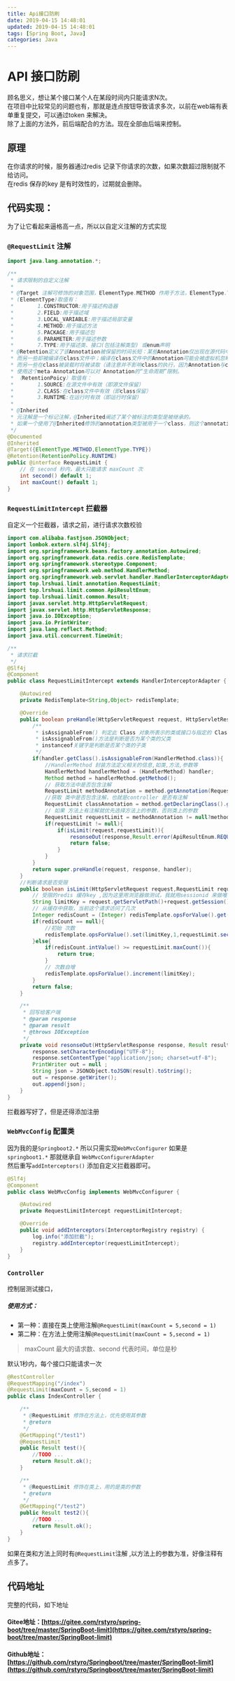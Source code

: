 ```yaml
---
title: Api接口防刷
date: 2019-04-15 14:48:01
updated: 2019-04-15 14:48:01
tags: [Spring Boot, Java]
categories: Java
---
```


# API 接口防刷
顾名思义，想让某个接口某个人在某段时间内只能请求N次。  
在项目中比较常见的问题也有，那就是连点按钮导致请求多次，以前在web端有表单重复提交，可以通过token 来解决。  
除了上面的方法外，前后端配合的方法。现在全部由后端来控制。
## 原理
在你请求的时候，服务器通过redis 记录下你请求的次数，如果次数超过限制就不给访问。   
在redis 保存的key 是有时效性的，过期就会删除。


<!--more-->

## 代码实现：
为了让它看起来逼格高一点，所以以自定义注解的方式实现  

### `@RequestLimit` 注解
```java
import java.lang.annotation.*;

/**
 * 请求限制的自定义注解
 *
 * @Target 注解可修饰的对象范围，ElementType.METHOD 作用于方法，ElementType.TYPE 作用于类
 * (ElementType)取值有：
 * 　　　　1.CONSTRUCTOR:用于描述构造器
 * 　　　　2.FIELD:用于描述域
 * 　　　　3.LOCAL_VARIABLE:用于描述局部变量
 * 　　　　4.METHOD:用于描述方法
 * 　　　　5.PACKAGE:用于描述包
 * 　　　　6.PARAMETER:用于描述参数
 * 　　　　7.TYPE:用于描述类、接口(包括注解类型) 或enum声明
 * @Retention定义了该Annotation被保留的时间长短：某些Annotation仅出现在源代码中，而被编译器丢弃；
 * 而另一些却被编译在class文件中；编译在class文件中的Annotation可能会被虚拟机忽略，
 * 而另一些在class被装载时将被读取（请注意并不影响class的执行，因为Annotation与class在使用上是被分离的）。
 * 使用这个meta-Annotation可以对 Annotation的“生命周期”限制。
 * （RetentionPoicy）取值有：
 * 　　　　1.SOURCE:在源文件中有效（即源文件保留）
 * 　　　　2.CLASS:在class文件中有效（即class保留）
 * 　　　　3.RUNTIME:在运行时有效（即运行时保留）
 *
 * @Inherited
 * 元注解是一个标记注解，@Inherited阐述了某个被标注的类型是被继承的。
 * 如果一个使用了@Inherited修饰的annotation类型被用于一个class，则这个annotation将被用于该class的子类。
 */
@Documented
@Inherited
@Target({ElementType.METHOD,ElementType.TYPE})
@Retention(RetentionPolicy.RUNTIME)
public @interface RequestLimit {
    // 在 second 秒内，最大只能请求 maxCount 次
    int second() default 1;
    int maxCount() default 1;
}

```

### `RequestLimitIntercept` 拦截器
自定义一个拦截器，请求之前，进行请求次数校验
```java
import com.alibaba.fastjson.JSONObject;
import lombok.extern.slf4j.Slf4j;
import org.springframework.beans.factory.annotation.Autowired;
import org.springframework.data.redis.core.RedisTemplate;
import org.springframework.stereotype.Component;
import org.springframework.web.method.HandlerMethod;
import org.springframework.web.servlet.handler.HandlerInterceptorAdapter;
import top.lrshuai.limit.annotation.RequestLimit;
import top.lrshuai.limit.common.ApiResultEnum;
import top.lrshuai.limit.common.Result;
import javax.servlet.http.HttpServletRequest;
import javax.servlet.http.HttpServletResponse;
import java.io.IOException;
import java.io.PrintWriter;
import java.lang.reflect.Method;
import java.util.concurrent.TimeUnit;

/**
 * 请求拦截
 */
@Slf4j
@Component
public class RequestLimitIntercept extends HandlerInterceptorAdapter {

    @Autowired
    private RedisTemplate<String,Object> redisTemplate;

    @Override
    public boolean preHandle(HttpServletRequest request, HttpServletResponse response, Object handler) throws Exception {
        /**
         * isAssignableFrom() 判定此 Class 对象所表示的类或接口与指定的 Class 参数所表示的类或接口是否相同，或是否是其超类或超接口
         * isAssignableFrom()方法是判断是否为某个类的父类
         * instanceof关键字是判断是否某个类的子类
         */
        if(handler.getClass().isAssignableFrom(HandlerMethod.class)){
            //HandlerMethod 封装方法定义相关的信息,如类,方法,参数等
            HandlerMethod handlerMethod = (HandlerMethod) handler;
            Method method = handlerMethod.getMethod();
            // 获取方法中是否包含注解
            RequestLimit methodAnnotation = method.getAnnotation(RequestLimit.class);
            //获取 类中是否包含注解，也就是controller 是否有注解
            RequestLimit classAnnotation = method.getDeclaringClass().getAnnotation(RequestLimit.class);
            // 如果 方法上有注解就优先选择方法上的参数，否则类上的参数
            RequestLimit requestLimit = methodAnnotation != null?methodAnnotation:classAnnotation;
            if(requestLimit != null){
                if(isLimit(request,requestLimit)){
                    resonseOut(response,Result.error(ApiResultEnum.REQUST_LIMIT));
                    return false;
                }
            }
        }
        return super.preHandle(request, response, handler);
    }
    //判断请求是否受限
    public boolean isLimit(HttpServletRequest request,RequestLimit requestLimit){
        // 受限的redis 缓存key ,因为这里用浏览器做测试，我就用sessionid 来做唯一key,如果是app ,可以使用 用户ID 之类的唯一标识。
        String limitKey = request.getServletPath()+request.getSession().getId();
        // 从缓存中获取，当前这个请求访问了几次
        Integer redisCount = (Integer) redisTemplate.opsForValue().get(limitKey);
        if(redisCount == null){
            //初始 次数
            redisTemplate.opsForValue().set(limitKey,1,requestLimit.second(), TimeUnit.SECONDS);
        }else{
            if(redisCount.intValue() >= requestLimit.maxCount()){
                return true;
            }
            // 次数自增
            redisTemplate.opsForValue().increment(limitKey);
        }
        return false;
    }

    /**
     * 回写给客户端
     * @param response
     * @param result
     * @throws IOException
     */
    private void resonseOut(HttpServletResponse response, Result result) throws IOException {
        response.setCharacterEncoding("UTF-8");
        response.setContentType("application/json; charset=utf-8");
        PrintWriter out = null ;
        String json = JSONObject.toJSON(result).toString();
        out = response.getWriter();
        out.append(json);
    }
}
```
拦截器写好了，但是还得添加注册

### `WebMvcConfig` 配置类
因为我的是`Springboot2.*` 所以只需实现`WebMvcConfigurer` 
如果是`springboot1.*` 那就继承自 `WebMvcConfigurerAdapter`  
然后重写`addInterceptors()` 添加自定义拦截器即可。

```java
@Slf4j
@Component
public class WebMvcConfig implements WebMvcConfigurer {

    @Autowired
    private RequestLimitIntercept requestLimitIntercept;

    @Override
    public void addInterceptors(InterceptorRegistry registry) {
        log.info("添加拦截");
        registry.addInterceptor(requestLimitIntercept);
    }
}
```

### `Controller`
控制层测试接口，
##### 使用方式：  
+ 第一种：直接在类上使用注解`@RequestLimit(maxCount = 5,second = 1)`  
+ 第二种：在方法上使用注解`@RequestLimit(maxCount = 5,second = 1)`    

> maxCount 最大的请求数、second 代表时间，单位是秒  

默认1秒内，每个接口只能请求一次
```java
@RestController
@RequestMapping("/index")
@RequestLimit(maxCount = 5,second = 1)
public class IndexController {

    /**
     * @RequestLimit 修饰在方法上，优先使用其参数
     * @return
     */
    @GetMapping("/test1")
    @RequestLimit
    public Result test(){
        //TODO ...
        return Result.ok();
    }

    /**
     * @RequestLimit 修饰在类上，用的是类的参数
     * @return
     */
    @GetMapping("/test2")
    public Result test2(){
        //TODO ...
        return Result.ok();
    }
}
```

如果在类和方法上同时有`@RequestLimit`注解 ,以方法上的参数为准，好像注释有点多了。

## 代码地址
完整的代码，如下地址
#### Gitee地址：[https://gitee.com/rstyro/spring-boot/tree/master/SpringBoot-limit](https://gitee.com/rstyro/spring-boot/tree/master/SpringBoot-limit)
#### Github地址：[https://github.com/rstyro/Springboot/tree/master/SpringBoot-limit](https://github.com/rstyro/Springboot/tree/master/SpringBoot-limit)

